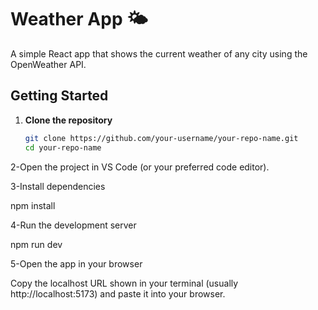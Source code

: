 # Weather App 🌤

A simple React app that shows the current weather of any city using the OpenWeather API.

## Getting Started

1. **Clone the repository**
   ```bash
   git clone https://github.com/your-username/your-repo-name.git
   cd your-repo-name

2-Open the project in VS Code
(or your preferred code editor).

3-Install dependencies

npm install


4-Run the development server

npm run dev

5-Open the app in your browser

Copy the localhost URL shown in your terminal (usually http://localhost:5173) and paste it into your browser.
